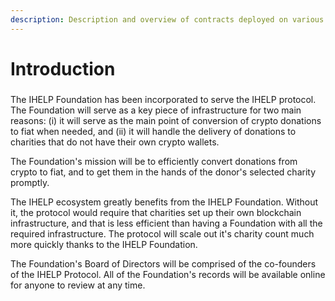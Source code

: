 ```yaml
---
description: Description and overview of contracts deployed on various blockchains
---
```


# Introduction

###

The IHELP Foundation has been incorporated to serve the IHELP protocol. The Foundation will serve as a key piece of infrastructure for two main reasons: (i) it will serve as the main point of conversion of crypto donations to fiat when needed, and (ii) it will handle the delivery of donations to charities that do not have their own crypto wallets.&#x20;

The Foundation's mission will be to efficiently convert donations from crypto to fiat, and to get them in the hands of the donor's selected charity promptly.&#x20;

The IHELP ecosystem greatly benefits from the IHELP Foundation. Without it, the protocol would require that charities set up their own blockchain infrastructure, and that is less efficient than having a Foundation with all the required infrastructure. The protocol will scale out it's charity count much more quickly thanks to the IHELP Foundation.&#x20;

The Foundation's Board of Directors will be comprised of the co-founders of the IHELP Protocol. All of the Foundation's records will be available online for anyone to review at any time.&#x20;

###
